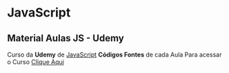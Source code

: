 # JavaScript

## **Material Aulas JS - Udemy**

Curso da **Udemy** de [JavaScript](https://www.udemy.com/course/curso-web/) 
**Códigos Fontes** de cada Aula
Para acessar o Curso [Clique Aqui](https://www.udemy.com/course/curso-web/)

